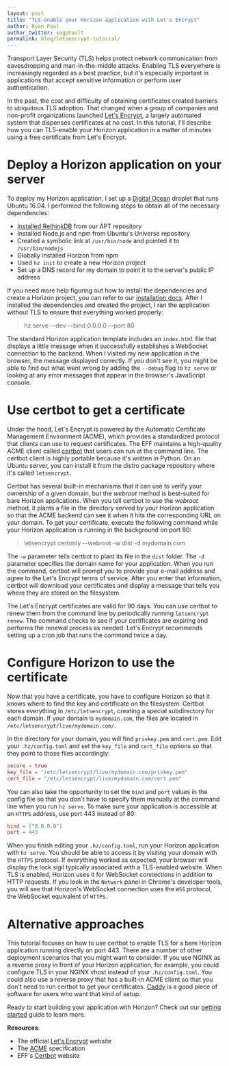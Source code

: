 ```yaml
---
layout: post
title: "TLS-enable your Horizon application with Let's Encrypt"
author: Ryan Paul
author_twitter: segphault
permalink: blog/letsencrypt-tutorial/
---
```


Transport Layer Security (TLS) helps protect network communication from 
eavesdropping and man-in-the-middle attacks. Enabling TLS everywhere is 
increasingly regarded as a best practice, but it's especially important in 
applications that accept sensitive information or perform user authentication.

In the past, the cost and difficulty of obtaining certificates created barriers 
to ubiquitous TLS adoption. That changed when a group of companies and 
non-profit organizations launched [Let's Encrypt][], a largely automated system 
that dispenses certificates at no cost. In this tutorial, I'll describe how you 
can TLS-enable your Horizon application in a matter of minutes using a free 
certificate from Let's Encrypt.

<!--more-->

# Deploy a Horizon application on your server

To deploy my Horizon application, I set up a [Digital Ocean][] droplet that runs
 Ubuntu 16.04. I performed the following steps to obtain all of the necessary 
dependencies:

* [Installed RethinkDB][] from our APT repository
* Installed Node.js and npm from Ubuntu's Universe repository
* Created a symbolic link at `/usr/bin/node` and pointed it to `/usr/bin/nodejs`
* Globally installed Horizon from npm
* Used `hz init` to create a new Horizon project
* Set up a DNS record for my domain to point it to the server's public IP address

If you need more help figuring out how to install the dependencies and create a 
Horizon project, you can refer to our [installation docs][]. After I installed 
the dependencies and created the project, I ran the application without TLS to 
ensure that everything worked properly:

> hz serve --dev --bind 0.0.0.0 --port 80

The standard Horizon application template includes an `index.html` file that 
displays a little message when it successfully establishes a WebSocket 
connection to the backend. When I visited my new application in the browser, the
 message displayed correctly. If you don't see it, you might be able to find out
 what went wrong by adding the `--debug` flag to `hz serve` or looking at any 
error messages that appear in the browser's JavaScript console.

# Use certbot to get a certificate

Under the hood, Let's Encrypt is powered by the Automatic Certificate Management
 Environment (ACME), which provides a standardized protocol that clients can use
 to request certificates. The EFF maintains a high-quality ACME client called 
[certbot][] that users can run at the command line. The certbot client is highly
 portable because it's written in Python. On an Ubuntu server, you can install 
it from the distro package repository where it's called `letsencrypt`.

Certbot has several built-in mechanisms that it can use to verify your ownership
 of a given domain, but the *webroot* method is best-suited for bare Horizon 
applications. When you tell certbot to use the *webroot* method, it plants a 
file in the directory served by your Horizon application so that the ACME 
backend can see it when it hits the corresponding URL on your domain. To get 
your certificate, execute the following command while your Horizon application 
is running in the background on port 80:

> letsencrypt certonly --webroot -w dist -d mydomain.com

The `-w` parameter tells certbot to plant its file in the `dist` folder. The 
`-d` parameter specifies the domain name for your application. When you run the 
command, certbot will prompt you to provide your e-mail address and agree to the
 Let's Encrypt terms of service. After you enter that information, certbot will 
download your certificates and display a message that tells you where they are 
stored on the filesystem.

The Let's Encrypt certificates are valid for 90 days. You can use certbot to 
renew them from the command line by periodically running `letsencrypt renew`. 
The command checks to see if your certificates are expiring and performs the 
renewal process as needed. Let's Encrypt recommends setting up a cron job that 
runs the command twice a day.

# Configure Horizon to use the certificate

Now that you have a certificate, you have to configure Horizon so that it knows 
where to find the key and certificate on the filesystem. Certbot stores 
everything in `/etc/letsencrypt`, creating a special subdirectory for each 
domain. If your domain is `mydomain.com`, the files are located in 
`/etc/letsencrypt/live/mydomain.com/`.

In the directory for your domain, you will find `privkey.pem` and `cert.pem`. 
Edit your `.hz/config.toml` and set the `key_file` and `cert_file` options so 
that they point to those files accordingly:

```toml
secure = true
key_file = "/etc/letsencrypt/live/mydomain.com/privkey.pem"
cert_file = "/etc/letsencrypt/live/mydomain.com/cert.pem"
```

You can also take the opportunity to set the `bind` and `port` values in the 
config file so that you don't have to specify them manually at the command line 
when you run `hz serve`. To make sure your application is accessible at an 
`HTTPS` address, use port 443 instead of 80:

```toml
bind = ["0.0.0.0"]
port = 443
```

When you finish editing your `.hz/config.toml`, run your Horizon application 
with `hz serve`. You should be able to access it by visiting your domain with 
the `HTTPS` protocol. If everything worked as expected, your browser will 
display the lock sigil typically associated with a TLS-enabled website. When TLS
 is enabled, Horizon uses it for WebSocket connections in addition to HTTP 
requests. If you look in the `Network` panel in Chrome's developer tools, you 
will see that Horizon's WebSocket connection uses the `WSS` protocol, the 
WebSocket equivalent of `HTTPS`.

# Alternative approaches

This tutorial focuses on how to use certbot to enable TLS for a bare Horizon 
application running directly on port 443. There are a number of other deployment
 scenarios that you might want to consider. If you use NGINX as a reverse proxy 
in front of your Horizon application, for example, you could configure TLS in 
your NGINX vhost instead of your `.hz/config.toml`. You could also use a reverse
 proxy that has a built-in ACME client so that you don't need to run certbot to 
get your certificates. [Caddy][] is a good piece of software for users who want 
that kind of setup.

Ready to start building your application with Horizon? Check out our 
[getting started][] guide to learn more.

**Resources**:

* The official [Let's Encrypt][] website
* The [ACME][] specification
* EFF's [Certbot][] website

[Let's Encrypt]: https://letsencrypt.org/
[ACME]: https://letsencrypt.github.io/acme-spec/
[Certbot]: https://certbot.eff.org/
[Digital Ocean]: https://www.digitalocean.com/
[installed RethinkDB]: https://www.rethinkdb.com/docs/install/ubuntu/
[installation docs]: /install/
[Caddy]: https://caddyserver.com/
[getting started]: /docs/getting-started/

